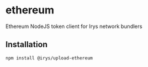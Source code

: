 # ethereum

Ethereum NodeJS token client for Irys network bundlers

## Installation

```sh
npm install @irys/upload-ethereum
```
